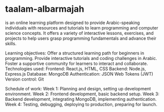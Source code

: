 # taalam-albarmajah
is an online learning platform designed to provide Arabic-speaking individuals with resources and tutorials to learn programming and computer science concepts. It offers a variety of interactive lessons, exercises, and projects to help users grasp programming fundamentals and advance their skills.

Learning objectives:
Offer a structured learning path for beginners in programming.
Provide interactive tutorials and coding challenges in Arabic.
Foster a supportive community for learners to interact and collaborate.
Technologies used:
Frontend: React.js, HTML, CSS
Backend: Node.js, Express.js
Database: MongoDB
Authentication: JSON Web Tokens (JWT)
Version control: Git

Schedule of work:
Week 1: Planning and design, setting up development environment.
Week 2: Frontend development, basic backend setup.
Week 3: Backend development, integrating MongoDB, implementing authentication.
Week 4: Testing, debugging, deploying to production, preparing for launch.
